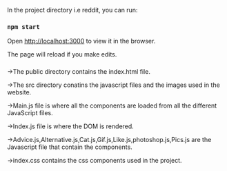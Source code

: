 In the project directory i.e reddit, you can run:

### `npm start`

Open [http://localhost:3000](http://localhost:3000) to view it in the browser.

The page will reload if you make edits.<br />

### 
->The public directory contains the index.html file.

->The src directory conatins the javascript files and the images used in the website.

->Main.js file is where all the components are loaded from all the different JavaScript files.

->Index.js file is where the DOM is rendered.

->Advice.js,Alternative.js,Cat.js,Gif.js,Like.js,photoshop.js,Pics.js are the Javascript file that contain the components.

->index.css contains the css components used in the project.




